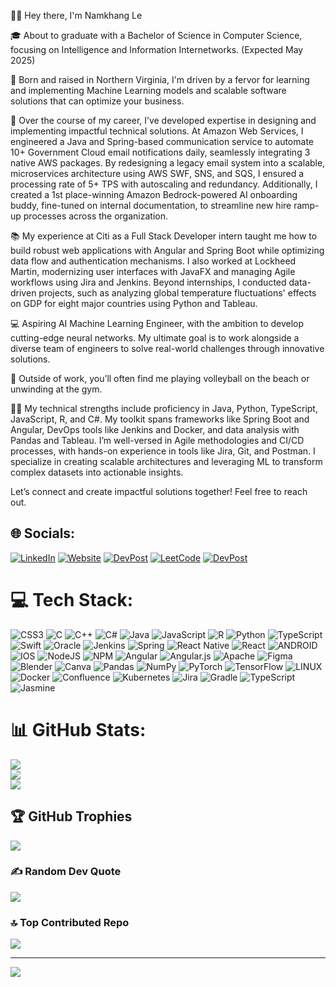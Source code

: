 👋🏽 Hey there, I'm Namkhang Le

🎓 About to graduate with a Bachelor of Science in Computer Science, focusing on Intelligence and Information Internetworks. (Expected May 2025)

🌇 Born and raised in Northern Virginia, I'm driven by a fervor for learning and implementing Machine Learning models and scalable software solutions that can optimize your business.

👾 Over the course of my career, I’ve developed expertise in designing and implementing impactful technical solutions. At Amazon Web Services, I engineered a Java and Spring-based communication service to automate 10+ Government Cloud email notifications daily, seamlessly integrating 3 native AWS packages. By redesigning a legacy email system into a scalable, microservices architecture using AWS SWF, SNS, and SQS, I ensured a processing rate of 5+ TPS with autoscaling and redundancy. Additionally, I created a 1st place-winning Amazon Bedrock-powered AI onboarding buddy, fine-tuned on internal documentation, to streamline new hire ramp-up processes across the organization.

📚 My experience at Citi as a Full Stack Developer intern taught me how to build robust web applications with Angular and Spring Boot while optimizing data flow and authentication mechanisms. I also worked at Lockheed Martin, modernizing user interfaces with JavaFX and managing Agile workflows using Jira and Jenkins. Beyond internships, I conducted data-driven projects, such as analyzing global temperature fluctuations' effects on GDP for eight major countries using Python and Tableau.

💻 Aspiring AI Machine Learning Engineer, with the ambition to develop cutting-edge neural networks. My ultimate goal is to work alongside a diverse team of engineers to solve real-world challenges through innovative solutions.

🏐 Outside of work, you’ll often find me playing volleyball on the beach or unwinding at the gym.

💪🏽 My technical strengths include proficiency in Java, Python, TypeScript, JavaScript, R, and C#. My toolkit spans frameworks like Spring Boot and Angular, DevOps tools like Jenkins and Docker, and data analysis with Pandas and Tableau. I’m well-versed in Agile methodologies and CI/CD processes, with hands-on experience in tools like Jira, Git, and Postman. I specialize in creating scalable architectures and leveraging ML to transform complex datasets into actionable insights.

Let’s connect and create impactful solutions together! Feel free to reach out.

## 🌐 Socials:
[![LinkedIn](https://img.shields.io/badge/LinkedIn-%230077B5.svg?logo=linkedin&logoColor=white)](https://linkedin.com/in/NamkhangNLe) 
[![Website](https://img.shields.io/badge/Portfolio-%23ff69b4.svg?logo=blogger&logoColor=white)](https://namkhangnle.github.io/)
[![DevPost](https://img.shields.io/badge/Portfolio-%23ff69b4.svg?logo=blogger&logoColor=white)](https://devpost.com/namkhangnle/)
[![LeetCode](https://img.shields.io/badge/LeetCode-%23FFA116.svg?logo=leetcode&logoColor=black)](https://leetcode.com/u/namkhangnle) 
[![DevPost](https://img.shields.io/badge/Devpost-%230A0A0A.svg?logo=devpost&logoColor=white)]([https://namkhangnle.github.io/](https://devpost.com/namkhangnle)) 




# 💻 Tech Stack:
![CSS3](https://img.shields.io/badge/css3-%231572B6.svg?style=for-the-badge&logo=css3&logoColor=white) ![C](https://img.shields.io/badge/c-%2300599C.svg?style=for-the-badge&logo=c&logoColor=white) ![C++](https://img.shields.io/badge/c++-%2300599C.svg?style=for-the-badge&logo=c%2B%2B&logoColor=white) ![C#](https://img.shields.io/badge/c%23-%23239120.svg?style=for-the-badge&logo=c-sharp&logoColor=white) ![Java](https://img.shields.io/badge/java-%23ED8B00.svg?style=for-the-badge&logo=java&logoColor=white) ![JavaScript](https://img.shields.io/badge/javascript-%23323330.svg?style=for-the-badge&logo=javascript&logoColor=%23F7DF1E) ![R](https://img.shields.io/badge/r-%23276DC3.svg?style=for-the-badge&logo=r&logoColor=white) ![Python](https://img.shields.io/badge/python-3670A0?style=for-the-badge&logo=python&logoColor=ffdd54) ![TypeScript](https://img.shields.io/badge/typescript-%23007ACC.svg?style=for-the-badge&logo=typescript&logoColor=white) ![Swift](https://img.shields.io/badge/swift-F54A2A?style=for-the-badge&logo=swift&logoColor=white) ![Oracle](https://img.shields.io/badge/Oracle-F80000?style=for-the-badge&logo=oracle&logoColor=white) ![Jenkins](https://img.shields.io/badge/jenkins-%232C5263.svg?style=for-the-badge&logo=jenkins&logoColor=white) ![Spring](https://img.shields.io/badge/spring-%236DB33F.svg?style=for-the-badge&logo=spring&logoColor=white) ![React Native](https://img.shields.io/badge/react_native-%2320232a.svg?style=for-the-badge&logo=react&logoColor=%2361DAFB) ![React](https://img.shields.io/badge/react-%2320232a.svg?style=for-the-badge&logo=react&logoColor=%2361DAFB) ![ANDROID](https://img.shields.io/badge/android-%2320232a.svg?style=for-the-badge&logo=android&logoColor=%a4c639) ![IOS](https://img.shields.io/badge/IOS-%2320232a.svg?style=for-the-badge&logo=apple&logoColor=white) ![NodeJS](https://img.shields.io/badge/node.js-6DA55F?style=for-the-badge&logo=node.js&logoColor=white) ![NPM](https://img.shields.io/badge/NPM-%23000000.svg?style=for-the-badge&logo=npm&logoColor=white) ![Angular](https://img.shields.io/badge/angular-%23DD0031.svg?style=for-the-badge&logo=angular&logoColor=white) ![Angular.js](https://img.shields.io/badge/angular.js-%23E23237.svg?style=for-the-badge&logo=angularjs&logoColor=white) ![Apache](https://img.shields.io/badge/apache-%23D42029.svg?style=for-the-badge&logo=apache&logoColor=white) 	![Figma](https://img.shields.io/badge/figma-%23F24E1E.svg?style=for-the-badge&logo=figma&logoColor=white) ![Blender](https://img.shields.io/badge/blender-%23F5792A.svg?style=for-the-badge&logo=blender&logoColor=white) ![Canva](https://img.shields.io/badge/Canva-%2300C4CC.svg?style=for-the-badge&logo=Canva&logoColor=white) ![Pandas](https://img.shields.io/badge/pandas-%23150458.svg?style=for-the-badge&logo=pandas&logoColor=white) ![NumPy](https://img.shields.io/badge/numpy-%23013243.svg?style=for-the-badge&logo=numpy&logoColor=white) ![PyTorch](https://img.shields.io/badge/PyTorch-%23EE4C2C.svg?style=for-the-badge&logo=PyTorch&logoColor=white) ![TensorFlow](https://img.shields.io/badge/TensorFlow-%23FF6F00.svg?style=for-the-badge&logo=TensorFlow&logoColor=white) ![LINUX](https://img.shields.io/badge/Linux-FCC624?style=for-the-badge&logo=linux&logoColor=black) ![Docker](https://img.shields.io/badge/docker-%230db7ed.svg?style=for-the-badge&logo=docker&logoColor=white) ![Confluence](https://img.shields.io/badge/confluence-%23172BF4.svg?style=for-the-badge&logo=confluence&logoColor=white) ![Kubernetes](https://img.shields.io/badge/kubernetes-%23326ce5.svg?style=for-the-badge&logo=kubernetes&logoColor=white) ![Jira](https://img.shields.io/badge/jira-%230A0FFF.svg?style=for-the-badge&logo=jira&logoColor=white) ![Gradle](https://img.shields.io/badge/Gradle-02303A.svg?style=for-the-badge&logo=Gradle&logoColor=white) ![TypeScript](https://img.shields.io/badge/typescript-%23007ACC.svg?style=for-the-badge&logo=typescript&logoColor=white) ![Jasmine](https://img.shields.io/badge/jasmine-%238A4182.svg?style=for-the-badge&logo=jasmine&logoColor=white)
# 📊 GitHub Stats:
![](https://namkhangnle-readme-stats.vercel.app/api?username=NamkhangNLe&show=reviews,discussions_started,discussions_answered,prs_merged,prs_merged_percentage&theme=dark&hide_border=false&include_all_commits=true&count_private=true)<br/>
![](https://github-readme-streak-stats.herokuapp.com/?user=NamkhangNLe&theme=dark&hide_border=false)<br/>
![](https://namkhangnle-readme-stats.vercel.app/api/top-langs/?username=NamkhangNLe&theme=dark&hide_border=false&include_all_commits=true&count_private=true&layout=compact)

## 🏆 GitHub Trophies
![](https://github-profile-trophy.vercel.app/?username=NamkhangNLe&theme=dark_dimmed&no-frame=false&no-bg=false&margin-w=4)

### ✍️ Random Dev Quote
![](https://quotes-github-readme.vercel.app/api?type=horizontal&theme=dark)

### 🔝 Top Contributed Repo
![](https://github-contributor-stats.vercel.app/api?username=NamkhangNLe&limit=5&theme=dark&combine_all_yearly_contributions=true)

---
[![](https://visitcount.itsvg.in/api?id=NamkhangNLe&icon=2&color=1)](https://visitcount.itsvg.in)

